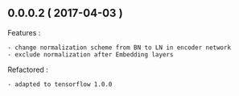 ## 0.0.0.2 ( 2017-04-03 )

Features :

    - change normalization scheme from BN to LN in encoder network
    - exclude normalization after Embedding layers
    
Refactored :

    - adapted to tensorflow 1.0.0